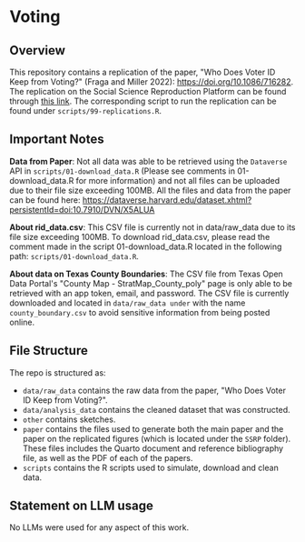 # Voting

## Overview

This repository contains a replication of the paper, "Who Does Voter ID Keep from Voting?" (Fraga and Miller 2022): https://doi.org/10.1086/716282. The replication on the Social Science Reproduction Platform can be found through [this link](https://www.socialsciencereproduction.org/reproductions/c0db16d9-e70e-4bbc-85d2-f7137a0e8c47/index). The corresponding script to run the replication can be found under `scripts/99-replications.R`. 

## Important Notes
**Data from Paper**: Not all data was able to be retrieved using the `Dataverse` API in `scripts/01-download_data.R` (Please see comments in 01-download_data.R for more information) and not all files can be uploaded due to their file size exceeding 100MB. All the files and data from the paper can be found here: https://dataverse.harvard.edu/dataset.xhtml?persistentId=doi:10.7910/DVN/X5ALUA

**About rid_data.csv**: This CSV file is currently not in data/raw_data due to its file size exceeding 100MB. To download rid_data.csv, please read the comment made in the script 01-download_data.R located in the following path: `scripts/01-download_data.R`.

**About data on Texas County Boundaries**: The CSV file from Texas Open Data Portal's "County Map - StratMap_County_poly" page is only able to be retrieved with an app token, email, and password. The CSV file is currently downloaded and located in `data/raw_data under` with the name `county_boundary.csv` to avoid sensitive information from being posted online. 

## File Structure

The repo is structured as:

-   `data/raw_data` contains the raw data from the paper, "Who Does Voter ID Keep from Voting?".
-   `data/analysis_data` contains the cleaned dataset that was constructed.
-   `other` contains sketches.
-   `paper` contains the files used to generate both the main paper and the paper on the replicated figures (which is located under the `SSRP` folder). These files includes the Quarto document and reference bibliography file, as well as the PDF of each of the papers.
-   `scripts` contains the R scripts used to simulate, download and clean data.

## Statement on LLM usage

No LLMs were used for any aspect of this work.
